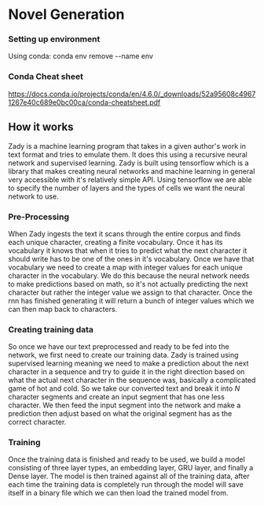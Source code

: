 # Novel Generation

### Setting up environment
Using conda: conda env remove --name env

### Conda Cheat sheet
https://docs.conda.io/projects/conda/en/4.6.0/_downloads/52a95608c49671267e40c689e0bc00ca/conda-cheatsheet.pdf

## How it works
Zady is a machine learning program that takes in a given author's work in text format and tries to emulate them. It does this using a recursive neural network and supervised learning. Zady is built using tensorflow which is a library that makes creating neural networks and machine learning in general very accessible with it's relatively simple API. Using tensorflow we are able to specify the number of layers and the types of cells we want the neural network to use.

### Pre-Processing

When Zady ingests the text it scans through the entire corpus and finds each unique character, creating a finite vocabulary. Once it has its vocabulary it knows that when it tries to predict what the next character it should write has to be one of the ones in it's vocabulary. Once we have that vocabulary we need to create a map with integer values for each unique character in the vocabulary. We do this because the neural network needs to make predictions based on math, so it's not actually predicting the next character but rather the integer value we assign to that character. Once the rnn has finished generating it will return a bunch of integer values which we can then map back to characters.

 ### Creating training data

So once we have our text preprocessed and ready to be fed into the network, we first need to create our training data. Zady is trained using supervised learning meaning we need to make a prediction about the next character in a sequence and try to guide it in the right direction based on what the actual next character in the sequence was, basically a complicated game of hot and cold. So we take our converted text and break it into *N* character segments and create an input segment that has one less character. We then feed the input segment into the network and make a prediction then adjust based on what the original segment has as the correct character.

### Training 

Once the training data is finished and ready to be used, we build a model consisting of three layer types, an embedding layer, GRU layer, and finally a Dense layer. The model is then trained against all of the training data, after each time the training data is completely run through the model will save itself in a binary file which we can then load the trained model from.
